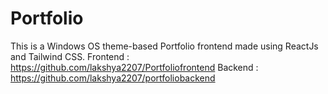 # Portfolio

This is a Windows OS theme-based Portfolio frontend made using ReactJs and Tailwind CSS.
Frontend : https://github.com/lakshya2207/Portfoliofrontend
Backend : https://github.com/lakshya2207/portfoliobackend
